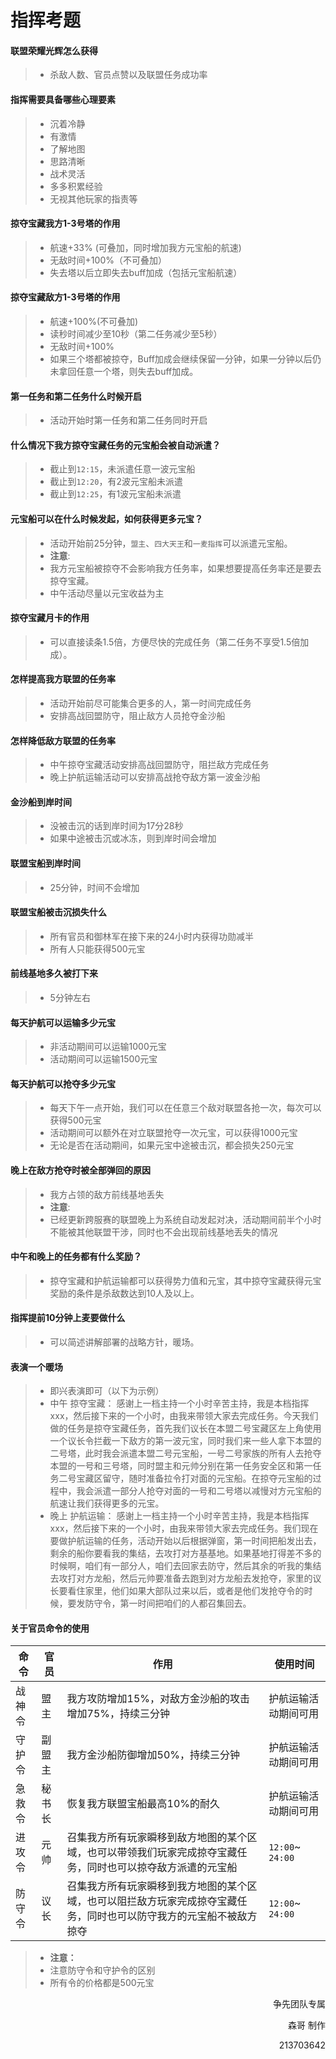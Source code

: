 # 指挥考题

#### 联盟荣耀光辉怎么获得

> - 杀敌人数、官员点赞以及联盟任务成功率

#### 指挥需要具备哪些心理要素

> - 沉着冷静
> - 有激情
> - 了解地图
> - 思路清晰
> - 战术灵活
> - 多多积累经验
> - 无视其他玩家的指责等

#### 掠夺宝藏我方1-3号塔的作用

> - 航速+33% (可叠加，同时增加我方元宝船的航速)
> - 无敌时间+100%（不可叠加）
> - 失去塔以后立即失去buff加成（包括元宝船航速）

#### 掠夺宝藏敌方1-3号塔的作用

> - 航速+100%(不可叠加)
> - 读秒时间减少至10秒（第二任务减少至5秒）
> - 无敌时间+100%
> - 如果三个塔都被掠夺，Buff加成会继续保留一分钟，如果一分钟以后仍未拿回任意一个塔，则失去buff加成。

#### 第一任务和第二任务什么时候开启

> - 活动开始时第一任务和第二任务同时开启

#### 什么情况下我方掠夺宝藏任务的元宝船会被自动派遣？
> - 截止到`12:15`，未派遣任意一波元宝船
> - 截止到`12:20`，有2波元宝船未派遣
> - 截止到`12:25`，有1波元宝船未派遣

#### 元宝船可以在什么时候发起，如何获得更多元宝？

> - 活动开始前25分钟，`盟主`、`四大天王`和`一麦指挥`可以派遣元宝船。
> - **注意**:
> - 我方元宝船被掠夺不会影响我方任务率，如果想要提高任务率还是要去掠夺宝藏。
> - 中午活动尽量以元宝收益为主

#### 掠夺宝藏月卡的作用

> - 可以直接读条1.5倍，方便尽快的完成任务（第二任务不享受1.5倍加成）。

#### 怎样提高我方联盟的任务率

> - 活动开始前尽可能集合更多的人，第一时间完成任务
> - 安排高战回盟防守，阻止敌方人员抢夺金沙船

#### 怎样降低敌方联盟的任务率

> - 中午掠夺宝藏活动安排高战回盟防守，阻拦敌方完成任务
> - 晚上护航运输活动可以安排高战抢夺敌方第一波金沙船

#### 金沙船到岸时间

> - 没被击沉的话到岸时间为17分28秒
> - 如果中途被击沉或冰冻，则到岸时间会增加

#### 联盟宝船到岸时间

> - 25分钟，时间不会增加

#### 联盟宝船被击沉损失什么

> - 所有官员和御林军在接下来的24小时内获得功勋减半
> - 所有人只能获得500元宝

#### 前线基地多久被打下来

> - 5分钟左右

#### 每天护航可以运输多少元宝

> - 非活动期间可以运输1000元宝
> - 活动期间可以运输1500元宝

#### 每天护航可以抢夺多少元宝

> - 每天下午一点开始，我们可以在任意三个敌对联盟各抢一次，每次可以获得500元宝
> - 活动期间可以额外在对立联盟抢夺一次元宝，可以获得1000元宝
> - 无论是否在活动期间，如果元宝中途被击沉，都会损失250元宝

#### 晚上在敌方抢夺时被全部弹回的原因

> - 我方占领的敌方前线基地丢失
> - **注意**:
> - 已经更新跨服赛的联盟晚上为系统自动发起对决，活动期间前半个小时不能被其他联盟干涉，同时也不会出现前线基地丢失的情况

#### 中午和晚上的任务都有什么奖励？

> - 掠夺宝藏和护航运输都可以获得势力值和元宝，其中掠夺宝藏获得元宝奖励的条件是杀敌数达到10人及以上。

#### 指挥提前10分钟上麦要做什么

> - 可以简述讲解部署的战略方针，暖场。

#### 表演一个暖场

> - 即兴表演即可（以下为示例）
> - 中午 掠夺宝藏：
> 感谢上一档主持一个小时辛苦主持，我是本档指挥xxx，然后接下来的一个小时，由我来带领大家去完成任务。今天我们做的任务是掠夺宝藏任务，首先我们议长在本盟二号宝藏区左上角使用一个议长令拦截一下敌方的第一波元宝，同时我们来一些人拿下本盟的二号塔，此时我会派遣本盟二号元宝船，一号二号家族的所有人去抢夺本盟的一号和三号塔，同时盟主和元帅分别在第一任务安全区和第一任务二号宝藏区留守，随时准备拉令打对面的元宝船。在掠夺元宝船的过程中，我会派遣一部分人抢夺对面的一号和二号塔以减慢对方元宝船的航速让我们获得更多的元宝。
> - 晚上 护航运输：
> 感谢上一档主持一个小时辛苦主持，我是本档指挥xxx，然后接下来的一个小时，由我来带领大家去完成任务。我们现在要做护航运输的任务，活动开始以后根据弹窗，第一时间把船发出去，剩余的船你要看我的集结，去攻打对方基基地。如果基地打得差不多的时候啊，咱们有一部分人，咱们去回家去防守，然后其余的听我的集结去攻打对方龙船，然后元帅要准备去跑到对方龙船去发抢夺，家里的议长要看住家里，他们如果大部队过来以后，或者是他们发抢夺令的时候，要发防守令，第一时间把咱们的人都召集回去。

#### 关于官员命令的使用

| 命令   | 官员   | 作用                                                         | 使用时间             |
| ------ | ------ | ------------------------------------------------------------ | -------------------- |
| 战神令 | 盟主   | 我方攻防增加15%，对敌方金沙船的攻击增加75%，持续三分钟       | 护航运输活动期间可用 |
| 守护令 | 副盟主 | 我方金沙船防御增加50%，持续三分钟                               | 护航运输活动期间可用 |
| 急救令 | 秘书长 | 恢复我方联盟宝船最高10%的耐久                                | 护航运输活动期间可用 |
| 进攻令 | 元帅   | 召集我方所有玩家瞬移到敌方地图的某个区域，也可以带领我们玩家完成掠夺宝藏任务，同时也可以掠夺敌方派遣的元宝船 |  `12:00`~ `24:00` |
| 防守令 | 议长   | 召集我方所有玩家瞬移到我方地图的某个区域，也可以阻拦敌方玩家完成掠夺宝藏任务，同时也可以防守我方的元宝船不被敌方掠夺 | `12:00`~ `24:00`          |

> - **注意：**
> - 注意防守令和守护令的区别
> - 所有令的价格都是500元宝

<p align="right">争先团队专属</p>
<p align="right">森哥 制作</p>
<p align="right">213703642</p>
